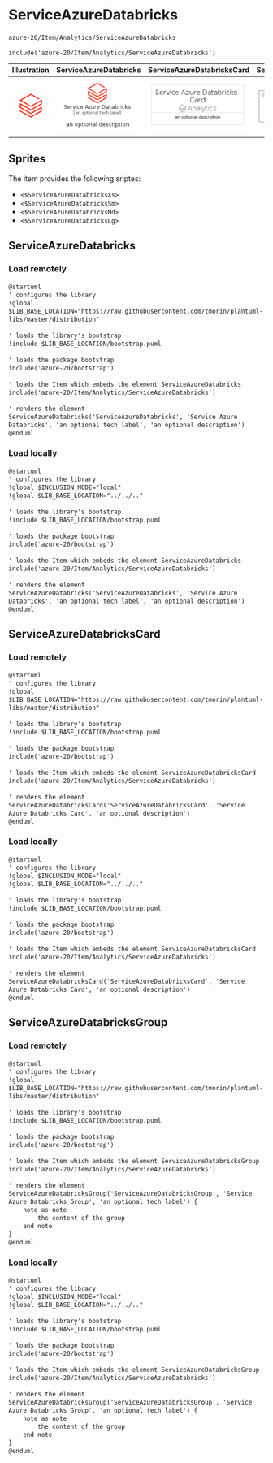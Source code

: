 # ServiceAzureDatabricks


```text
azure-20/Item/Analytics/ServiceAzureDatabricks
```

```text
include('azure-20/Item/Analytics/ServiceAzureDatabricks')
```



| Illustration | ServiceAzureDatabricks | ServiceAzureDatabricksCard | ServiceAzureDatabricksGroup |
| :---: | :---: | :---: | :---: |
| ![illustration for Illustration](../../../azure-20/Item/Analytics/ServiceAzureDatabricks.png) | ![illustration for ServiceAzureDatabricks](../../../azure-20/Item/Analytics/ServiceAzureDatabricks.Local.png) | ![illustration for ServiceAzureDatabricksCard](../../../azure-20/Item/Analytics/ServiceAzureDatabricksCard.Local.png) | ![illustration for ServiceAzureDatabricksGroup](../../../azure-20/Item/Analytics/ServiceAzureDatabricksGroup.Local.png) |



## Sprites
The item provides the following sriptes:

- `<$ServiceAzureDatabricksXs>`
- `<$ServiceAzureDatabricksSm>`
- `<$ServiceAzureDatabricksMd>`
- `<$ServiceAzureDatabricksLg>`





## ServiceAzureDatabricks

### Load remotely
```plantuml
@startuml
' configures the library
!global $LIB_BASE_LOCATION="https://raw.githubusercontent.com/tmorin/plantuml-libs/master/distribution"

' loads the library's bootstrap
!include $LIB_BASE_LOCATION/bootstrap.puml

' loads the package bootstrap
include('azure-20/bootstrap')

' loads the Item which embeds the element ServiceAzureDatabricks
include('azure-20/Item/Analytics/ServiceAzureDatabricks')

' renders the element
ServiceAzureDatabricks('ServiceAzureDatabricks', 'Service Azure Databricks', 'an optional tech label', 'an optional description')
@enduml
```

### Load locally
```plantuml
@startuml
' configures the library
!global $INCLUSION_MODE="local"
!global $LIB_BASE_LOCATION="../../.."

' loads the library's bootstrap
!include $LIB_BASE_LOCATION/bootstrap.puml

' loads the package bootstrap
include('azure-20/bootstrap')

' loads the Item which embeds the element ServiceAzureDatabricks
include('azure-20/Item/Analytics/ServiceAzureDatabricks')

' renders the element
ServiceAzureDatabricks('ServiceAzureDatabricks', 'Service Azure Databricks', 'an optional tech label', 'an optional description')
@enduml
```

## ServiceAzureDatabricksCard

### Load remotely
```plantuml
@startuml
' configures the library
!global $LIB_BASE_LOCATION="https://raw.githubusercontent.com/tmorin/plantuml-libs/master/distribution"

' loads the library's bootstrap
!include $LIB_BASE_LOCATION/bootstrap.puml

' loads the package bootstrap
include('azure-20/bootstrap')

' loads the Item which embeds the element ServiceAzureDatabricksCard
include('azure-20/Item/Analytics/ServiceAzureDatabricks')

' renders the element
ServiceAzureDatabricksCard('ServiceAzureDatabricksCard', 'Service Azure Databricks Card', 'an optional description')
@enduml
```

### Load locally
```plantuml
@startuml
' configures the library
!global $INCLUSION_MODE="local"
!global $LIB_BASE_LOCATION="../../.."

' loads the library's bootstrap
!include $LIB_BASE_LOCATION/bootstrap.puml

' loads the package bootstrap
include('azure-20/bootstrap')

' loads the Item which embeds the element ServiceAzureDatabricksCard
include('azure-20/Item/Analytics/ServiceAzureDatabricks')

' renders the element
ServiceAzureDatabricksCard('ServiceAzureDatabricksCard', 'Service Azure Databricks Card', 'an optional description')
@enduml
```

## ServiceAzureDatabricksGroup

### Load remotely
```plantuml
@startuml
' configures the library
!global $LIB_BASE_LOCATION="https://raw.githubusercontent.com/tmorin/plantuml-libs/master/distribution"

' loads the library's bootstrap
!include $LIB_BASE_LOCATION/bootstrap.puml

' loads the package bootstrap
include('azure-20/bootstrap')

' loads the Item which embeds the element ServiceAzureDatabricksGroup
include('azure-20/Item/Analytics/ServiceAzureDatabricks')

' renders the element
ServiceAzureDatabricksGroup('ServiceAzureDatabricksGroup', 'Service Azure Databricks Group', 'an optional tech label') {
    note as note
        the content of the group
    end note
}
@enduml
```

### Load locally
```plantuml
@startuml
' configures the library
!global $INCLUSION_MODE="local"
!global $LIB_BASE_LOCATION="../../.."

' loads the library's bootstrap
!include $LIB_BASE_LOCATION/bootstrap.puml

' loads the package bootstrap
include('azure-20/bootstrap')

' loads the Item which embeds the element ServiceAzureDatabricksGroup
include('azure-20/Item/Analytics/ServiceAzureDatabricks')

' renders the element
ServiceAzureDatabricksGroup('ServiceAzureDatabricksGroup', 'Service Azure Databricks Group', 'an optional tech label') {
    note as note
        the content of the group
    end note
}
@enduml
```

